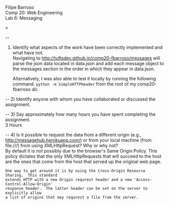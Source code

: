 Filipe Barroso <br>
Comp 20: Web Engineering <br>
Lab 6: Messaging<p>>

--
1) Identify what aspects of the work have been correctly implemented and what have not.<br/>
	Navigating to <a href=http://tuftsdev.github.io/comp20-fbarroso/messages/>http://tuftsdev.github.io/comp20-fbarroso/messages</a> 
	will parse the json data located in data.json and add each message object to the messages section in the order 
	in which they appear in data.json.

	Alternatively, I was also able to test it locally by running the following command.
	<code>python -m SimpleHTTPHeader</code>  from the root of my comp20-fbarroso dir. 

--
2) Identify anyone with whom you have collaborated or discussed the assignment.

--
3) Say approximately how many hours you have spent completing the assignment.<br/>
	3 Hours

--
4) Is it possible to request the data from a different origin (e.g., http://messagehub.herokuapp.com/) 
or from your local machine (from file:///) from using XMLHttpRequest? Why or why not?<br/>
	By default it is not possibly due to the browser's Same Origin Policy.  This policy dictates 
	that the only XMLHttpRequests that will succeed to the host are the ones that come from the host
	that served up the original web page.

	One way to get around it is by using the Cross-Origin Resource Sharing.  This standard
	extends HTTP with a new Origin requrest header and a new 'Access-Control-Allow-Origin'
	response header.  The latter header can be set on the server to explicitly allow
	a list of origins that may requrest a file from the server.
